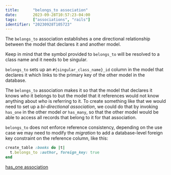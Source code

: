 ```yaml
---
title:      "belongs_to association"
date:       2023-09-28T10:57:23-04:00
tags:       ["associations", "rails"]
identifier: "20230928T105723"
---
```


The `belongs_to` association establishes a one directional
relationship between the model that declares it and another model.

Keep in mind that the symbol provided to `belongs_to` will be resolved
to a class name and it needs to be singular.

`belongs_to` sets up an `#{singular_class_name}_id` column in the
model that declares it which links to the primary key of the other
model in the database.

The `belongs_to` association makes it so that the model that declares
it knows *who* it belongs to but the model that it references would
not know anything about *who* is referring to it. To create something
like that we would need to set up a *bi-directional association*, we
could do that by invoking `has_one` in the other model *or*
`has_many`, so that the other model would be able to access all
records that belong to it for that association.

`belongs_to` does not enforce reference consistency, depending on the
use case we may need to modify the *migration* to add a database-level
foreign key constraint on the reference column, like this:

```ruby
create_table :books do |t|
  t.belongs_to :author, foreign_key: true
end
```

[has_one association](denote:20230928T110356)
